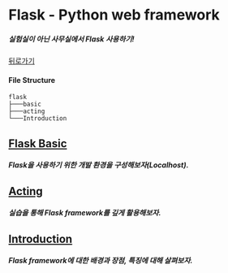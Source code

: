 # Flask - Python web framework

##### 실험실이 아닌 사무실에서 Flask 사용하기!

[뒤로가기](/web/README.md)

#### File Structure

```
flask
├───basic
├───acting
└───Introduction
```

## [Flask Basic](/web/flask/basic/README.md)

##### Flask을 사용하기 위한 개발 환경을 구성해보자(Localhost).

## [Acting](/web/flask/acting/README.md)

##### 실습을 통해 Flask framework를 깊게 활용해보자.  

## [Introduction](/web/flask/introduction/README.md)

##### Flask framework에 대한 배경과 장점, 특징에 대해 살펴보자.  


